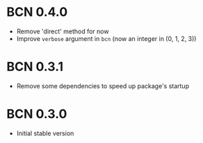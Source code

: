 
# BCN 0.4.0

* Remove 'direct' method for now
* Improve `verbose` argument in `bcn` (now an integer in (0, 1, 2, 3))

# BCN 0.3.1

* Remove some dependencies to speed up package's startup

# BCN 0.3.0

* Initial stable version 
